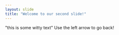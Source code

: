 ```yaml
---
layout: slide
title: "Welcome to our second slide!"
---
```

"this is some witty text"
Use the left arrow to go back!
